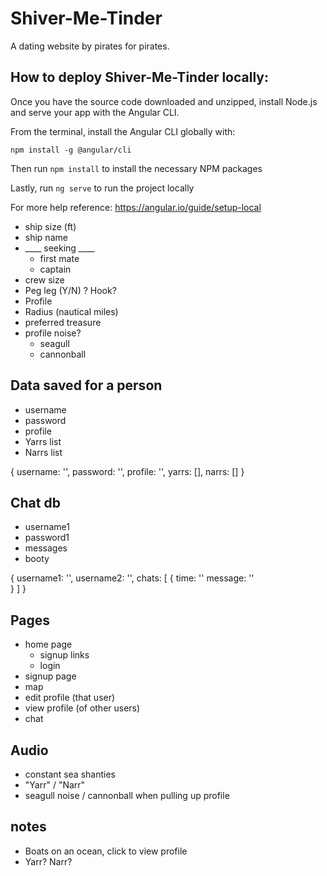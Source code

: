 # Shiver-Me-Tinder
A dating website by pirates for pirates.

## How to deploy Shiver-Me-Tinder locally:
Once you have the source code downloaded and unzipped, install Node.js and serve your app with the Angular CLI.

From the terminal, install the Angular CLI globally with:

`npm install -g @angular/cli`

Then run `npm install` to install the necessary NPM packages

Lastly, run `ng serve` to run the project locally

For more help reference: https://angular.io/guide/setup-local

* ship size (ft)
* ship name
* ____ seeking ____
  * first mate
  * captain
* crew size
* Peg leg (Y/N) ? Hook?
* Profile
* Radius (nautical miles)
* preferred treasure
* profile noise?
  * seagull
  * cannonball

## Data saved for a person
* username
* password
* profile
* Yarrs list
* Narrs list

{
    username: '',
    password: '',
    profile: '',
    yarrs: [],
    narrs: []
}

## Chat db
* username1
* password1
* messages
* booty

{
    username1: '',
    username2: '',
    chats: [ {
      time: ''
      message: ''  
    } ]
}

## Pages
* home page
    * signup links
    * login
* signup page
* map
* edit profile (that user)
* view profile (of other users)
* chat

## Audio
* constant sea shanties
* "Yarr" / "Narr"
* seagull noise / cannonball when pulling up profile

## notes
* Boats on an ocean, click to view profile
* Yarr? Narr?
